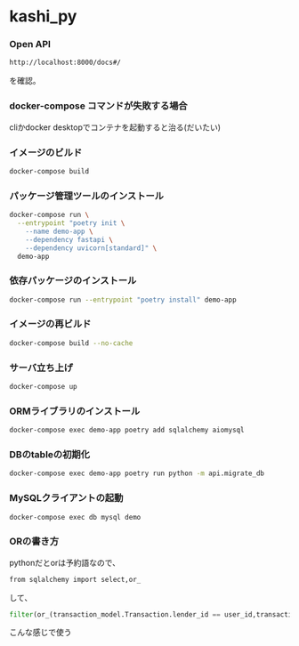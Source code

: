 # kashi_py

### Open API
```bash
http://localhost:8000/docs#/
```
を確認。

### docker-compose コマンドが失敗する場合
cliかdocker desktopでコンテナを起動すると治る(だいたい)

### イメージのビルド

```bash
docker-compose build
```

### パッケージ管理ツールのインストール
```bash
docker-compose run \
  --entrypoint "poetry init \
    --name demo-app \
    --dependency fastapi \
    --dependency uvicorn[standard]" \
  demo-app
```

### 依存パッケージのインストール
```bash
docker-compose run --entrypoint "poetry install" demo-app
```

### イメージの再ビルド
```bash
docker-compose build --no-cache
```

### サーバ立ち上げ

```bash
docker-compose up
```

### ORMライブラリのインストール

```bash
docker-compose exec demo-app poetry add sqlalchemy aiomysql
```

### DBのtableの初期化

```bash
docker-compose exec demo-app poetry run python -m api.migrate_db
```

### MySQLクライアントの起動

```bash
docker-compose exec db mysql demo
```

### ORの書き方

pythonだとorは予約語なので、
```bash
from sqlalchemy import select,or_
```
して、
```python
filter(or_(transaction_model.Transaction.lender_id == user_id,transaction_model.Transaction.borrower_id == user_id))
```
こんな感じで使う